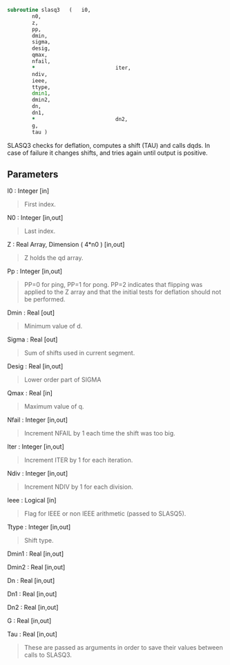 ```fortran
subroutine slasq3	(	i0,
		n0,
		z,
		pp,
		dmin,
		sigma,
		desig,
		qmax,
		nfail,
		*                          iter,
		ndiv,
		ieee,
		ttype,
		dmin1,
		dmin2,
		dn,
		dn1,
		*                          dn2,
		g,
		tau )
```

 SLASQ3 checks for deflation, computes a shift (TAU) and calls dqds.
 In case of failure it changes shifts, and tries again until output
 is positive.

## Parameters
I0 : Integer [in]
> First index.

N0 : Integer [in,out]
> Last index.

Z : Real Array, Dimension ( 4*n0 ) [in,out]
> Z holds the qd array.

Pp : Integer [in,out]
> PP=0 for ping, PP=1 for pong.
> PP=2 indicates that flipping was applied to the Z array
> and that the initial tests for deflation should not be
> performed.

Dmin : Real [out]
> Minimum value of d.

Sigma : Real [out]
> Sum of shifts used in current segment.

Desig : Real [in,out]
> Lower order part of SIGMA

Qmax : Real [in]
> Maximum value of q.

Nfail : Integer [in,out]
> Increment NFAIL by 1 each time the shift was too big.

Iter : Integer [in,out]
> Increment ITER by 1 for each iteration.

Ndiv : Integer [in,out]
> Increment NDIV by 1 for each division.

Ieee : Logical [in]
> Flag for IEEE or non IEEE arithmetic (passed to SLASQ5).

Ttype : Integer [in,out]
> Shift type.

Dmin1 : Real [in,out]

Dmin2 : Real [in,out]

Dn : Real [in,out]

Dn1 : Real [in,out]

Dn2 : Real [in,out]

G : Real [in,out]

Tau : Real [in,out]
> These are passed as arguments in order to save their values
> between calls to SLASQ3.


